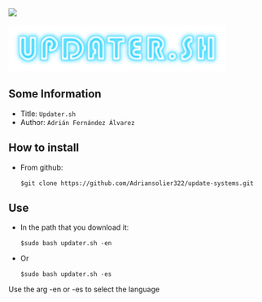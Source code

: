 <div aling="center"><img src="logp.png"></div>

![title](logo.png)
## Some Information
- Title:  `Updater.sh`
- Author:  `Adrián Fernández Álvarez`


## How to install
- From github:
  ```
  $git clone https://github.com/Adriansolier322/update-systems.git
  ```


## Use
- In the path that you download it:
  ```
  $sudo bash updater.sh -en
  ```
- Or 
  ```
  $sudo bash updater.sh -es
  ```
Use the arg -en or -es to select the language


